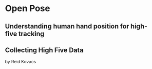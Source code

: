 # Open Pose
## Understanding human hand position for high-five tracking
## Collecting High Five Data

by Reid Kovacs